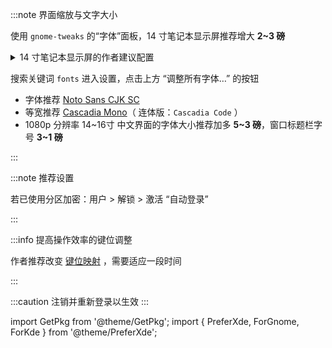 :::note 界面缩放与文字大小

 <PreferXde gnome kde noSelector>
<ForGnome>

使用 `gnome-tweaks` 的“字体”面板，14 寸笔记本显示屏推荐增大 **2~3 磅**

<GetPkg name="gnome-tweaks" apt dnf pacman />

 <details>
<summary>14 寸笔记本显示屏的作者建议配置</summary>

加大缩放比例、光标尺寸：

```shell
cat << END | dconf load /org/gnome/desktop/interface/
[/]
text-scaling-factor=1.33
cursor-size=32
END
```

</details>

</ForGnome><ForKde>

搜索关键词 `fonts` 进入设置，点击上方 “调整所有字体…” 的按钮

- 字体推荐 <a href='/docs/devenv/font#noto-sans-cjk-sc' target='_blank'>Noto Sans CJK SC</a>
- 等宽推荐 <a href='/docs/devenv/font#cascadia-code' target='_blank'>Cascadia Mono</a>（ 连体版：`Cascadia Code` ）
- 1080p 分辨率 14\~16寸 中文界面的字体大小推荐加多 **5\~3 磅**，窗口标题栏字号 **3\~1 磅**

</ForKde>
</PreferXde>

:::

<!--
## 中文支持

包括：

- LibreOffice
- man 手册 ( `LANG=C man` 看回原版 )

```shell
sudo dnf in -y libreoffice-langpack-zh-Hans
```
-->

:::note 推荐设置

若已使用分区加密：用户 > 解锁 > 激活 “自动登录”

:::

:::info 提高操作效率的键位调整

作者推荐改变 <a target="_blank" href="/docs/devenv/keymap">键位映射</a> ，需要适应一段时间

:::

:::caution 注销并重新登录以生效
:::

<!--
可选的优化：

- 推荐 <a target="_blank" href="/docs/devenv/zsh">使用 Zsh 作为默认 Shell</a>
- 推荐 <a target="_blank" href="/docs/goodsoft/browser/edge-for-linux">使用微软 Edge 浏览器</a>

 -->

import GetPkg from '@theme/GetPkg';
import {
PreferXde,
ForGnome,
ForKde
} from '@theme/PreferXde';
